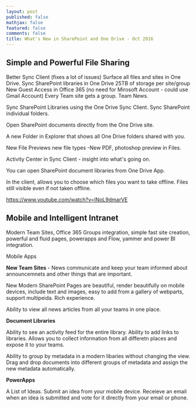 ```yaml
---
layout: post
published: false
mathjax: false
featured: false
comments: false
title: What's New in SharePoint and One Drive - Oct 2016
---
```

## Simple and Powerful File Sharing

Better Sync Client (fixes a lot of issues)
Surface all files and sites in One Drive.
Sync SharePoint libraries in One Drive
25TB of storage per site/group
New Guest Access in Office 365 (no need for Mirosoft Account - could use Gmail Account)
Every Team site gets a group. Team News.


Sync SharePoint Libraries using the One Drive Sync Client. Sync SharePoint individual folders.

Open SharePoint documents directly from the One Drive site.

A new Folder in Explorer that shows all One Drive folders shared with you.

New File Previews new file types -New PDF, photoshop preview in Files.

Activity Center in Sync Client - insight into what's going on.

You can open SharePoint document libraries from One Drive App.

In the client, allows you to choose which files you want to take offline. Files still visible even if not taken offline.

https://www.youtube.com/watch?v=lNoL9dmarVE

## Mobile and Intelligent Intranet

Modern Team Sites, Office 365 Groups integration, simple fast site creation, powerful and fluid pages, powerapps and Flow, yammer and power BI integration. 

Mobile Apps

**New Team Sites** - News communicate and keep your team informed about announcemnets and other things that are important.

New Modern SharePoint Pages are beautiful, render beautifully on mobile devices, include text and images, easy to add from a gallery of webparts, support multipeida. Rich experience. 

Ability to view all news articles from all your teams in one place.

**Document Libraries**

Ability to see an activity feed for the entire library. Ability to add links to libraries. Allows you to collect information from all differetn places and expose it to your teams.

Ability to group by metadata in a modern libaries without changing the view. Drag and drop documents into different groups of metadata and assign the new metadata automatically.


**PowerApps**

A List of Ideas. Submit an idea from your mobile device. Receieve an email when an idea is submitted and vote for it directly from your email or phone.

